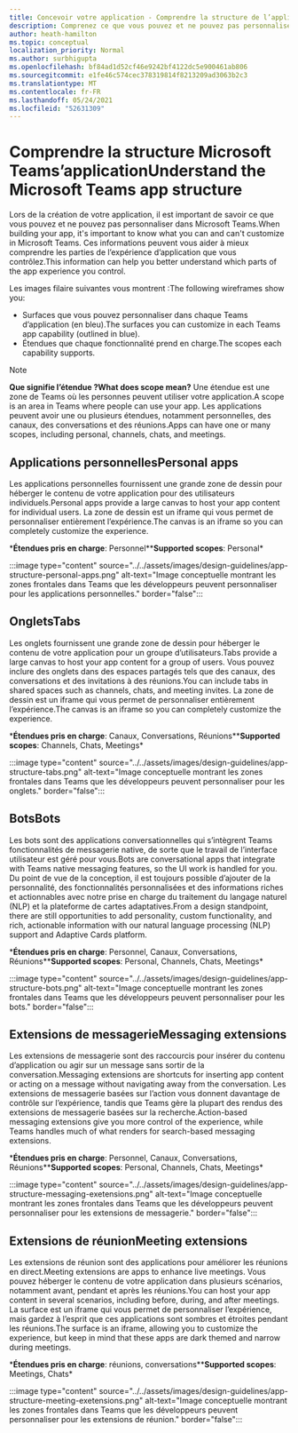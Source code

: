 ```yaml
---
title: Concevoir votre application - Comprendre la structure de l’application
description: Comprenez ce que vous pouvez et ne pouvez pas personnaliser Microsoft Teams lors de la conception de votre application.
author: heath-hamilton
ms.topic: conceptual
localization_priority: Normal
ms.author: surbhigupta
ms.openlocfilehash: bf84ad1d52cf46e9242bf4122dc5e900461ab806
ms.sourcegitcommit: e1fe46c574cec378319814f8213209ad3063b2c3
ms.translationtype: MT
ms.contentlocale: fr-FR
ms.lasthandoff: 05/24/2021
ms.locfileid: "52631309"
---
```

# <a name="understand-the-microsoft-teams-app-structure"></a><span data-ttu-id="bb8b4-103">Comprendre la structure Microsoft Teams’application</span><span class="sxs-lookup"><span data-stu-id="bb8b4-103">Understand the Microsoft Teams app structure</span></span>

<span data-ttu-id="bb8b4-104">Lors de la création de votre application, il est important de savoir ce que vous pouvez et ne pouvez pas personnaliser dans Microsoft Teams.</span><span class="sxs-lookup"><span data-stu-id="bb8b4-104">When building your app, it's important to know what you can and can't customize in Microsoft Teams.</span></span> <span data-ttu-id="bb8b4-105">Ces informations peuvent vous aider à mieux comprendre les parties de l’expérience d’application que vous contrôlez.</span><span class="sxs-lookup"><span data-stu-id="bb8b4-105">This information can help you better understand which parts of the app experience you control.</span></span>

<span data-ttu-id="bb8b4-106">Les images filaire suivantes vous montrent :</span><span class="sxs-lookup"><span data-stu-id="bb8b4-106">The following wireframes show you:</span></span>

* <span data-ttu-id="bb8b4-107">Surfaces que vous pouvez personnaliser dans chaque Teams d’application (en bleu).</span><span class="sxs-lookup"><span data-stu-id="bb8b4-107">The surfaces you can customize in each Teams app capability (outlined in blue).</span></span>
* <span data-ttu-id="bb8b4-108">Étendues que chaque fonctionnalité prend en charge.</span><span class="sxs-lookup"><span data-stu-id="bb8b4-108">The scopes each capability supports.</span></span>

> [!NOTE]
> <span data-ttu-id="bb8b4-109">**Que signifie l’étendue ?**</span><span class="sxs-lookup"><span data-stu-id="bb8b4-109">**What does scope mean?**</span></span> <span data-ttu-id="bb8b4-110">Une étendue est une zone de Teams où les personnes peuvent utiliser votre application.</span><span class="sxs-lookup"><span data-stu-id="bb8b4-110">A scope is an area in Teams where people can use your app.</span></span> <span data-ttu-id="bb8b4-111">Les applications peuvent avoir une ou plusieurs étendues, notamment personnelles, des canaux, des conversations et des réunions.</span><span class="sxs-lookup"><span data-stu-id="bb8b4-111">Apps can have one or many scopes, including personal, channels, chats, and meetings.</span></span>

## <a name="personal-apps"></a><span data-ttu-id="bb8b4-112">Applications personnelles</span><span class="sxs-lookup"><span data-stu-id="bb8b4-112">Personal apps</span></span>

<span data-ttu-id="bb8b4-113">Les applications personnelles fournissent une grande zone de dessin pour héberger le contenu de votre application pour des utilisateurs individuels.</span><span class="sxs-lookup"><span data-stu-id="bb8b4-113">Personal apps provide a large canvas to host your app content for individual users.</span></span> <span data-ttu-id="bb8b4-114">La zone de dessin est un iframe qui vous permet de personnaliser entièrement l’expérience.</span><span class="sxs-lookup"><span data-stu-id="bb8b4-114">The canvas is an iframe so you can completely customize the experience.</span></span>

<span data-ttu-id="bb8b4-115">\***Étendues pris en charge**: Personnel\*</span><span class="sxs-lookup"><span data-stu-id="bb8b4-115">\***Supported scopes**: Personal\*</span></span>

:::image type="content" source="../../assets/images/design-guidelines/app-structure-personal-apps.png" alt-text="Image conceptuelle montrant les zones frontales dans Teams que les développeurs peuvent personnaliser pour les applications personnelles." border="false":::

## <a name="tabs"></a><span data-ttu-id="bb8b4-117">Onglets</span><span class="sxs-lookup"><span data-stu-id="bb8b4-117">Tabs</span></span>

<span data-ttu-id="bb8b4-118">Les onglets fournissent une grande zone de dessin pour héberger le contenu de votre application pour un groupe d’utilisateurs.</span><span class="sxs-lookup"><span data-stu-id="bb8b4-118">Tabs provide a large canvas to host your app content for a group of users.</span></span> <span data-ttu-id="bb8b4-119">Vous pouvez inclure des onglets dans des espaces partagés tels que des canaux, des conversations et des invitations à des réunions.</span><span class="sxs-lookup"><span data-stu-id="bb8b4-119">You can include tabs in shared spaces such as channels, chats, and meeting invites.</span></span> <span data-ttu-id="bb8b4-120">La zone de dessin est un iframe qui vous permet de personnaliser entièrement l’expérience.</span><span class="sxs-lookup"><span data-stu-id="bb8b4-120">The canvas is an iframe so you can completely customize the experience.</span></span>

<span data-ttu-id="bb8b4-121">\***Étendues pris en charge**: Canaux, Conversations, Réunions\*</span><span class="sxs-lookup"><span data-stu-id="bb8b4-121">\***Supported scopes**: Channels, Chats, Meetings\*</span></span>

:::image type="content" source="../../assets/images/design-guidelines/app-structure-tabs.png" alt-text="Image conceptuelle montrant les zones frontales dans Teams que les développeurs peuvent personnaliser pour les onglets." border="false":::

## <a name="bots"></a><span data-ttu-id="bb8b4-123">Bots</span><span class="sxs-lookup"><span data-stu-id="bb8b4-123">Bots</span></span>

<span data-ttu-id="bb8b4-124">Les bots sont des applications conversationnelles qui s’intègrent Teams fonctionnalités de messagerie native, de sorte que le travail de l’interface utilisateur est géré pour vous.</span><span class="sxs-lookup"><span data-stu-id="bb8b4-124">Bots are conversational apps that integrate with Teams native messaging features, so the UI work is handled for you.</span></span> <span data-ttu-id="bb8b4-125">Du point de vue de la conception, il est toujours possible d’ajouter de la personnalité, des fonctionnalités personnalisées et des informations riches et actionnables avec notre prise en charge du traitement du langage naturel (NLP) et la plateforme de cartes adaptatives.</span><span class="sxs-lookup"><span data-stu-id="bb8b4-125">From a design standpoint, there are still opportunities to add personality, custom functionality, and rich, actionable information with our natural language processing (NLP) support and Adaptive Cards platform.</span></span>

<span data-ttu-id="bb8b4-126">\***Étendues pris en charge**: Personnel, Canaux, Conversations, Réunions\*</span><span class="sxs-lookup"><span data-stu-id="bb8b4-126">\***Supported scopes**: Personal, Channels, Chats, Meetings\*</span></span>

:::image type="content" source="../../assets/images/design-guidelines/app-structure-bots.png" alt-text="Image conceptuelle montrant les zones frontales dans Teams que les développeurs peuvent personnaliser pour les bots." border="false":::

## <a name="messaging-extensions"></a><span data-ttu-id="bb8b4-128">Extensions de messagerie</span><span class="sxs-lookup"><span data-stu-id="bb8b4-128">Messaging extensions</span></span>

<span data-ttu-id="bb8b4-129">Les extensions de messagerie sont des raccourcis pour insérer du contenu d’application ou agir sur un message sans sortir de la conversation.</span><span class="sxs-lookup"><span data-stu-id="bb8b4-129">Messaging extensions are shortcuts for inserting app content or acting on a message without navigating away from the conversation.</span></span> <span data-ttu-id="bb8b4-130">Les extensions de messagerie basées sur l’action vous donnent davantage de contrôle sur l’expérience, tandis que Teams gère la plupart des rendus des extensions de messagerie basées sur la recherche.</span><span class="sxs-lookup"><span data-stu-id="bb8b4-130">Action-based messaging extensions give you more control of the experience, while Teams handles much of what renders for search-based messaging extensions.</span></span>

<span data-ttu-id="bb8b4-131">\***Étendues pris en charge**: Personnel, Canaux, Conversations, Réunions\*</span><span class="sxs-lookup"><span data-stu-id="bb8b4-131">\***Supported scopes**: Personal, Channels, Chats, Meetings\*</span></span>

:::image type="content" source="../../assets/images/design-guidelines/app-structure-messaging-exetensions.png" alt-text="Image conceptuelle montrant les zones frontales dans Teams que les développeurs peuvent personnaliser pour les extensions de messagerie." border="false":::

## <a name="meeting-extensions"></a><span data-ttu-id="bb8b4-133">Extensions de réunion</span><span class="sxs-lookup"><span data-stu-id="bb8b4-133">Meeting extensions</span></span>

<span data-ttu-id="bb8b4-134">Les extensions de réunion sont des applications pour améliorer les réunions en direct.</span><span class="sxs-lookup"><span data-stu-id="bb8b4-134">Meeting extensions are apps to enhance live meetings.</span></span> <span data-ttu-id="bb8b4-135">Vous pouvez héberger le contenu de votre application dans plusieurs scénarios, notamment avant, pendant et après les réunions.</span><span class="sxs-lookup"><span data-stu-id="bb8b4-135">You can host your app content in several scenarios, including before, during, and after meetings.</span></span> <span data-ttu-id="bb8b4-136">La surface est un iframe qui vous permet de personnaliser l’expérience, mais gardez à l’esprit que ces applications sont sombres et étroites pendant les réunions.</span><span class="sxs-lookup"><span data-stu-id="bb8b4-136">The surface is an iframe, allowing you to customize the experience, but keep in mind that these apps are dark themed and narrow during meetings.</span></span>

<span data-ttu-id="bb8b4-137">\***Étendues pris en charge**: réunions, conversations\*</span><span class="sxs-lookup"><span data-stu-id="bb8b4-137">\***Supported scopes**: Meetings, Chats\*</span></span>

:::image type="content" source="../../assets/images/design-guidelines/app-structure-meeting-exetensions.png" alt-text="Image conceptuelle montrant les zones frontales dans Teams que les développeurs peuvent personnaliser pour les extensions de réunion." border="false":::
